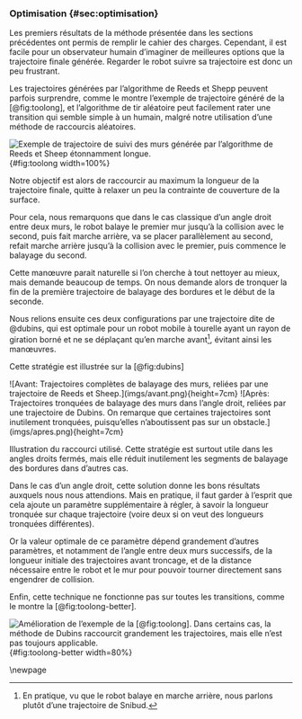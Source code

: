 ### Optimisation {#sec:optimisation}

Les premiers résultats de la méthode présentée dans les sections précédentes ont permis de remplir le cahier des
charges. Cependant, il est facile pour un observateur humain d’imaginer de meilleures options que la trajectoire finale
générée. Regarder le robot suivre sa trajectoire est donc un peu frustrant.

Les trajectoires générées par l’algorithme de Reeds et Shepp peuvent parfois surprendre, comme le montre l’exemple de
trajectoire généré de la [@fig:toolong], et l’algorithme de tir aléatoire peut facilement rater une transition qui
semble simple à un humain, malgré notre utilisation d’une méthode de raccourcis aléatoires.

![Exemple de trajectoire de suivi des murs générée par l’algorithme de Reeds et Sheep étonnamment
longue.](imgs/toolong.png){#fig:toolong width=100%}

Notre objectif est alors de raccourcir au maximum la longueur de la trajectoire finale, quitte à relaxer un peu la
contrainte de couverture de la surface.

Pour cela, nous remarquons que dans le cas classique d’un angle droit entre deux murs, le robot balaye le premier mur
jusqu’à la collision avec le second, puis fait marche arrière, va se placer parallèlement au second, refait marche
arrière jusqu’à la collision avec le premier, puis commence le balayage du second.

Cette manœuvre parait naturelle si l’on cherche à tout nettoyer au mieux, mais demande beaucoup de temps. On nous
demande alors de tronquer la fin de la première trajectoire de balayage des bordures et le début de la seconde.

Nous relions ensuite ces deux configurations par une trajectoire dite de @dubins, qui est optimale pour un
robot mobile à tourelle ayant un rayon de giration borné et ne se déplaçant qu’en marche avant[^9], évitant ainsi les
manœuvres.

[^9]: En pratique, vu que le robot balaye en marche arrière, nous parlons plutôt d’une trajectoire de Snibud.

Cette stratégie est illustrée sur la [@fig:dubins]

<div id="fig:dubins">
![Avant: Trajectoires complètes de balayage des murs, reliées par une trajectoire de Reeds et
Sheep.](imgs/avant.png){height=7cm}
![Après: Trajectoires tronquées de balayage des murs dans l’angle droit, reliées par une trajectoire de
Dubins. On remarque que certaines trajectoires sont inutilement tronquées, puisqu’elles n’aboutissent pas sur un
obstacle.](imgs/apres.png){height=7cm}

Illustration du raccourci utilisé. Cette stratégie est surtout utile dans les angles droits fermés, mais elle réduit
inutilement les segments de balayage des bordures dans d’autres cas.
</div>

Dans le cas d’un angle droit, cette solution donne les bons résultats auxquels nous nous attendions. Mais en pratique,
il faut garder à l’esprit que cela ajoute un paramètre supplémentaire à régler, à savoir la longueur tronquée sur
chaque trajectoire (voire deux si on veut des longueurs tronquées différentes).

Or la valeur optimale de ce paramètre dépend grandement d’autres paramètres, et notamment de l’angle entre deux murs
successifs, de la longueur initiale des trajectoires avant troncage, et de la distance nécessaire entre le robot et le
mur pour pouvoir tourner directement sans engendrer de collision.

Enfin, cette technique ne fonctionne pas sur toutes les transitions, comme le montre la [@fig:toolong-better].

![Amélioration de l’exemple de la [@fig:toolong]. Dans certains cas, la méthode de Dubins raccourcit grandement les
trajectoires, mais elle n’est pas toujours applicable.](imgs/toolong-better.png){#fig:toolong-better width=80%}

\newpage
